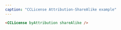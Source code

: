 ```yaml
---
caption: "CCLicense Attribution-ShareAlike example"
---
```


<!-- markdownlint-disable MD041 -->
<!-- dprint-ignore -->

```html
<CCLicense byAttribution shareAlike />
```
